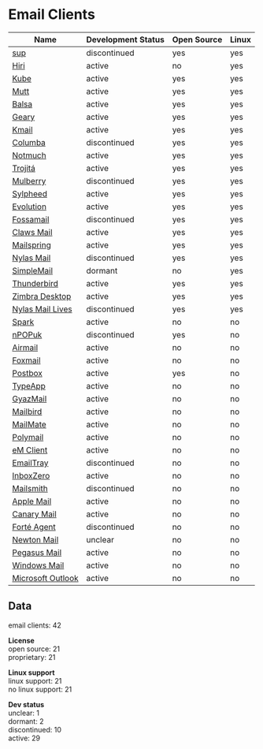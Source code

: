 # Email Clients
| Name                                                                                               | Development Status | Open Source | Linux |
| -------------------------------------------------------------------------------------------------- | ------------------ | ----------- | ----- |
| [sup](https://github.com/sup-heliotrope/sup)                                                       | discontinued       | yes         | yes   |
| [Hiri](https://www.hiri.com/)                                                                      | active             | no          | yes   |
| [Kube](https://kube.kde.org/)                                                                      | active             | yes         | yes   |
| [Mutt](http://www.mutt.org/)                                                                       | active             | yes         | yes   |
| [Balsa](https://pawsa.fedorapeople.org/balsa/)                                                     | active             | yes         | yes   |
| [Geary](https://wiki.gnome.org/Apps/Geary)                                                         | active             | yes         | yes   |
| [Kmail](https://www.kde.org/applications/internet/kmail/)                                          | active             | yes         | yes   |
| [Columba](https://sourceforge.net/projects/columba/)                                               | discontinued       | yes         | yes   |
| [Notmuch](https://notmuchmail.org/)                                                                | active             | yes         | yes   |
| [Trojitá](http://trojita.flaska.net/)                                                              | active             | yes         | yes   |
| [Mulberry](http://www.mulberrymail.com/)                                                           | discontinued       | yes         | yes   |
| [Sylpheed](http://sylpheed.sraoss.jp/en/)                                                          | active             | yes         | yes   |
| [Evolution](https://wiki.gnome.org/Apps/Evolution)                                                 | active             | yes         | yes   |
| [Fossamail](http://www.fossamail.org/)                                                             | discontinued       | yes         | yes   |
| [Claws Mail](http://www.claws-mail.org/)                                                           | active             | yes         | yes   |
| [Mailspring](https://getmailspring.com/)                                                           | active             | yes         | yes   |
| [Nylas Mail](https://www.nylas.com/nylas-mail/)                                                    | discontinued       | yes         | yes   |
| [SimpleMail](http://simplemail.sourceforge.net/)                                                   | dormant            | no          | yes   |
| [Thunderbird](https://www.mozilla.org/en-US/thunderbird/)                                          | active             | yes         | yes   |
| [Zimbra Desktop](https://www.zimbra.com/zimbra-desktop/)                                           | active             | yes         | yes   |
| [Nylas Mail Lives](https://github.com/nylas-mail-lives/nylas-mail)                                 | discontinued       | yes         | yes   |
| [Spark](https://sparkmailapp.com/)                                                                 | active             | no          | no    |
| [nPOPuk](http://npopuk.org.uk/3.03/)                                                               | discontinued       | yes         | no    |
| [Airmail](http://airmailapp.com/)                                                                  | active             | no          | no    |
| [Foxmail](http://foxmail.com/)                                                                     | active             | no          | no    |
| [Postbox](https://postbox-inc.com/)                                                                | active             | yes         | no    |
| [TypeApp](http://www.typeapp.com/)                                                                 | active             | no          | no    |
| [GyazMail](http://www.gyazsquare.com/gyazmail/)                                                    | active             | no          | no    |
| [Mailbird](https://www.getmailbird.com/)                                                           | active             | no          | no    |
| [MailMate](https://freron.com/)                                                                    | active             | no          | no    |
| [Polymail](https://polymail.io/)                                                                   | active             | no          | no    |
| [eM Client](http://www.emclient.com/)                                                              | active             | no          | no    |
| [EmailTray](https://www.emailtray.com/)                                                            | discontinued       | no          | no    |
| [InboxZero](https://inboxzero.easi.net/)                                                           | active             | no          | no    |
| [Mailsmith](https://www.mailsmith.org/)                                                            | discontinued       | no          | no    |
| [Apple Mail](https://support.apple.com/mail)                                                       | active             | no          | no    |
| [Canary Mail](http://canarymail.io/)                                                               | active             | no          | no    |
| [Forté Agent](http://www.forteinc.com/main/homepage.php)                                           | discontinued       | no          | no    |
| [Newton Mail](https://cloudmagic.com/k/newton)                                                     | unclear            | no          | no    |
| [Pegasus Mail](http://www.pmail.com/)                                                              | active             | no          | no    |
| [Windows Mail](https://www.microsoft.com/en-us/p/mail-and-calendar/9wzdncrfhvqm?activetab=pivot:overviewtab) | active             | no          | no    |
| [Microsoft Outlook](https://products.office.com/en-US/outlook/email-and-calendar-software-microsoft-outlook) | active             | no          | no    |

## Data
email clients: 42

**License**  
open source: 21  
proprietary: 21

**Linux support**  
linux support: 21  
no linux support: 21

**Dev status**  
unclear: 1  
dormant: 2  
discontinued: 10  
active: 29
